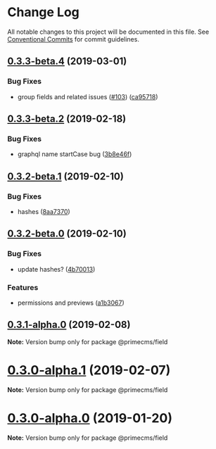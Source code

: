 # Change Log

All notable changes to this project will be documented in this file.
See [Conventional Commits](https://conventionalcommits.org) for commit guidelines.

## [0.3.3-beta.4](https://github.com/birkir/prime/tree/master/packages/prime-field/compare/v0.3.3-beta.3...v0.3.3-beta.4) (2019-03-01)

### Bug Fixes

- group fields and related issues ([#103](https://github.com/birkir/prime/tree/master/packages/prime-field/issues/103)) ([ca95718](https://github.com/birkir/prime/tree/master/packages/prime-field/commit/ca95718))

## [0.3.3-beta.2](https://github.com/birkir/prime/tree/master/packages/prime-field/compare/v0.3.3-beta.1...v0.3.3-beta.2) (2019-02-18)

### Bug Fixes

- graphql name startCase bug ([3b8e46f](https://github.com/birkir/prime/tree/master/packages/prime-field/commit/3b8e46f))

## [0.3.2-beta.1](https://github.com/birkir/prime/tree/master/packages/prime-field/compare/v0.3.2-beta.0...v0.3.2-beta.1) (2019-02-10)

### Bug Fixes

- hashes ([8aa7370](https://github.com/birkir/prime/tree/master/packages/prime-field/commit/8aa7370))

## [0.3.2-beta.0](https://github.com/birkir/prime/tree/master/packages/prime-field/compare/v0.3.1-alpha.0...v0.3.2-beta.0) (2019-02-10)

### Bug Fixes

- update hashes? ([4b70013](https://github.com/birkir/prime/tree/master/packages/prime-field/commit/4b70013))

### Features

- permissions and previews ([a1b3067](https://github.com/birkir/prime/tree/master/packages/prime-field/commit/a1b3067))

## [0.3.1-alpha.0](https://github.com/birkir/prime/tree/master/packages/prime-field/compare/v0.3.0-alpha.5...v0.3.1-alpha.0) (2019-02-08)

**Note:** Version bump only for package @primecms/field

# [0.3.0-alpha.1](https://github.com/birkir/prime/tree/master/packages/prime-field/compare/v0.3.0-alpha.0...v0.3.0-alpha.1) (2019-02-07)

**Note:** Version bump only for package @primecms/field

# [0.3.0-alpha.0](https://github.com/birkir/prime/tree/master/packages/prime-field/compare/v0.2.21...v0.3.0-alpha.0) (2019-01-20)

**Note:** Version bump only for package @primecms/field
